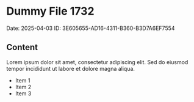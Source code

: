 # Dummy File 1732

Date: 2025-04-03
ID: 3E605655-AD16-4311-B360-B3D7A6EF7554

## Content

Lorem ipsum dolor sit amet, consectetur adipiscing elit.
Sed do eiusmod tempor incididunt ut labore et dolore magna aliqua.

* Item 1
* Item 2
* Item 3
